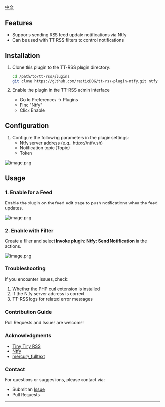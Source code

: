[中文](./README.CN.md)

## Features

- Supports sending RSS feed update notifications via Ntfy
- Can be used with TT-RSS filters to control notifications

## Installation

1. Clone this plugin to the TT-RSS plugin directory:

   ```bash
   cd /path/to/tt-rss/plugins
   git clone https://github.com/resticDOG/tt-rss-plugin-ntfy.git ntfy
   ```

2. Enable the plugin in the TT-RSS admin interface:
   - Go to Preferences -> Plugins
   - Find "Ntfy"
   - Click Enable

## Configuration

1. Configure the following parameters in the plugin settings:
   - Ntfy server address (e.g., <https://ntfy.sh>)
   - Notification topic (Topic)
   - Token

![image.png](https://img.linkzz.eu.org/main/images/2024/10/2db2ec2587ca9d38d05d581ab209c25b.png)

## Usage

### 1. Enable for a Feed

Enable the plugin on the feed edit page to push notifications when the feed
updates.

![image.png](https://img.linkzz.eu.org/main/images/2024/10/fda8b59913cbd5a6b3a8dc56f993bf1d.png)

### 2. Enable with Filter

Create a filter and select **Invoke plugin**: **Ntfy: Send Notification** in the
actions.

![image.png](https://img.linkzz.eu.org/main/images/2024/10/623b8bec5f8a53b86cb4de8cf63b762c.png)

### Troubleshooting

If you encounter issues, check:

1. Whether the PHP curl extension is installed
2. If the Ntfy server address is correct
3. TT-RSS logs for related error messages

### Contribution Guide

Pull Requests and Issues are welcome!

### Acknowledgments

- [Tiny Tiny RSS](https://tt-rss.org/)
- [Ntfy](https://ntfy.sh/)
- [mercury_fulltext](https://github.com/HenryQW/mercury_fulltext)

### Contact

For questions or suggestions, please contact via:

- Submit an [Issue](https://github.com/resticDOG/tt-rss-plugin-ntfy/issues)
- Pull Requests

---
